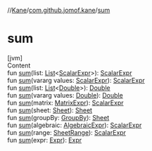 //[Kane](../index.md)/[com.github.jomof.kane](index.md)/[sum](sum.md)



# sum  
[jvm]  
Content  
fun [sum](sum.md)(list: [List](https://kotlinlang.org/api/latest/jvm/stdlib/kotlin.collections/-list/index.html)<[ScalarExpr](-scalar-expr/index.md)>): [ScalarExpr](-scalar-expr/index.md)  
fun [sum](sum.md)(vararg values: [ScalarExpr](-scalar-expr/index.md)): [ScalarExpr](-scalar-expr/index.md)  
fun [sum](sum.md)(list: [List](https://kotlinlang.org/api/latest/jvm/stdlib/kotlin.collections/-list/index.html)<[Double](https://kotlinlang.org/api/latest/jvm/stdlib/kotlin/-double/index.html)>): [Double](https://kotlinlang.org/api/latest/jvm/stdlib/kotlin/-double/index.html)  
fun [sum](sum.md)(vararg values: [Double](https://kotlinlang.org/api/latest/jvm/stdlib/kotlin/-double/index.html)): [Double](https://kotlinlang.org/api/latest/jvm/stdlib/kotlin/-double/index.html)  
fun [sum](sum.md)(matrix: [MatrixExpr](-matrix-expr/index.md)): [ScalarExpr](-scalar-expr/index.md)  
fun [sum](sum.md)(sheet: [Sheet](../com.github.jomof.kane.impl.sheet/-sheet/index.md)): [Sheet](../com.github.jomof.kane.impl.sheet/-sheet/index.md)  
fun [sum](sum.md)(groupBy: [GroupBy](../com.github.jomof.kane.impl.sheet/-group-by/index.md)): [Sheet](../com.github.jomof.kane.impl.sheet/-sheet/index.md)  
fun [sum](sum.md)(algebraic: [AlgebraicExpr](-algebraic-expr/index.md)): [ScalarExpr](-scalar-expr/index.md)  
fun [sum](sum.md)(range: [SheetRange](../com.github.jomof.kane.impl.sheet/-sheet-range/index.md)): [ScalarExpr](-scalar-expr/index.md)  
fun [sum](sum.md)(expr: [Expr](-expr/index.md)): [Expr](-expr/index.md)  



